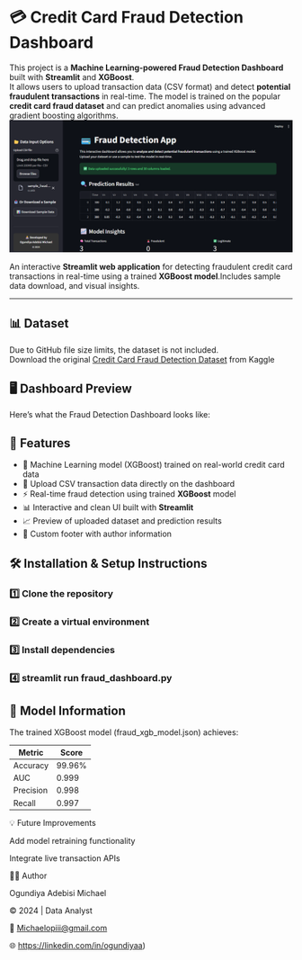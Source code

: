 # 💳 Credit Card Fraud Detection Dashboard

This project is a **Machine Learning-powered Fraud Detection Dashboard** built with **Streamlit** and **XGBoost**.  
It allows users to upload transaction data (CSV format) and detect **potential fraudulent transactions** in real-time.
The model is trained on the popular **credit card fraud dataset** and can predict anomalies using advanced gradient boosting algorithms.
![Credit Card Fraud Detection Dashboard Preview](dashboard_preview.png)

An interactive **Streamlit web application** for detecting fraudulent credit card transactions in real-time using a trained **XGBoost model**.Includes sample data download, and visual insights.

---
## 📊 Dataset
Due to GitHub file size limits, the dataset is not included.  
Download the original [Credit Card Fraud Detection Dataset](https://www.kaggle.com/mlg-ulb/creditcardfraud) from Kaggle 

## 🖥️ Dashboard Preview

Here’s what the Fraud Detection Dashboard looks like:





## 🚀 Features

- 🧠 Machine Learning model (XGBoost) trained on real-world credit card data  
- 🧾 Upload CSV transaction data directly on the dashboard  
- ⚡ Real-time fraud detection using trained **XGBoost** model  
- 📊 Interactive and clean UI built with **Streamlit**  
- 📈 Preview of uploaded dataset and prediction results  
- 👤 Custom footer with author information   
  

## 🛠️ Installation & Setup Instructions

### 1️⃣ Clone the repository



### 2️⃣ Create a virtual environment



### 3️⃣ Install dependencies



### 4️⃣ streamlit run fraud_dashboard.py




## 🧩 Model Information

The trained XGBoost model (fraud_xgb_model.json) achieves:

| Metric    | Score  |
| --------- | ------ |
| Accuracy  | 99.96% |
| AUC       | 0.999  |
| Precision | 0.998  |
| Recall    | 0.997  |

💡 Future Improvements

Add model retraining functionality

Integrate live transaction APIs


🧑‍💻 Author

Ogundiya Adebisi Michael

© 2024 | Data Analyst 

📧 Michaelopiii@gmail.com 

🌐 https://linkedin.com/in/ogundiyaa)

